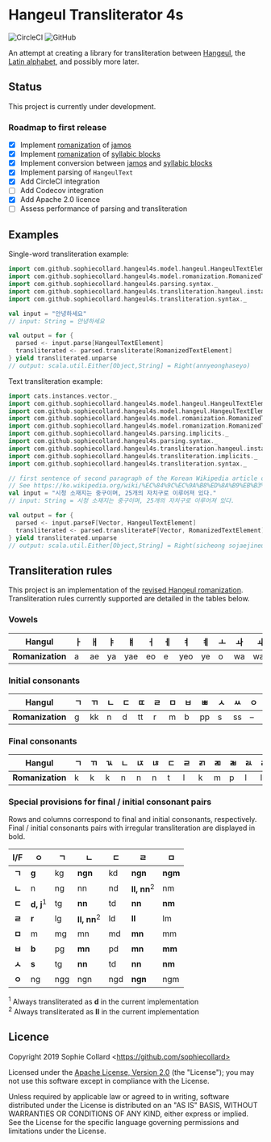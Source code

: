 # Hangeul Transliterator 4s

![CircleCI](https://img.shields.io/circleci/build/github/sophiecollard/hangeul-transliterator-4s/master) ![GitHub](https://img.shields.io/github/license/sophiecollard/hangeul-transliterator-4s)

An attempt at creating a library for transliteration between [Hangeul](https://en.wikipedia.org/wiki/Hangul), the [Latin alphabet](https://en.wikipedia.org/wiki/Latin_alphabet), and possibly more later.

## Status
This project is currently under development.

### Roadmap to first release
  - [x] Implement [romanization](https://en.wikipedia.org/wiki/Revised_Romanization_of_Korean) of [jamos](https://en.wikipedia.org/wiki/Hangul_Jamo_(Unicode_block))
  - [x] Implement [romanization](https://en.wikipedia.org/wiki/Revised_Romanization_of_Korean) of [syllabic blocks](https://en.wikipedia.org/wiki/Hangul_Syllables)
  - [x] Implement conversion between [jamos](https://en.wikipedia.org/wiki/Hangul_Jamo_(Unicode_block)) and [syllabic blocks](https://en.wikipedia.org/wiki/Hangul_Syllables)
  - [x] Implement parsing of `HangeulText`
  - [x] Add CircleCI integration
  - [ ] Add Codecov integration
  - [x] Add Apache 2.0 licence
  - [ ] Assess performance of parsing and transliteration

## Examples
Single-word transliteration example:

```scala
import com.github.sophiecollard.hangeul4s.model.hangeul.HangeulTextElement
import com.github.sophiecollard.hangeul4s.model.romanization.RomanizedTextElement
import com.github.sophiecollard.hangeul4s.parsing.syntax._
import com.github.sophiecollard.hangeul4s.transliteration.hangeul.instances._
import com.github.sophiecollard.hangeul4s.transliteration.syntax._

val input = "안녕하세요"
// input: String = 안녕하세요

val output = for {
  parsed <- input.parse[HangeulTextElement]
  transliterated <- parsed.transliterate[RomanizedTextElement]
} yield transliterated.unparse
// output: scala.util.Either[Object,String] = Right(annyeonghaseyo)
```

Text transliteration example:

```scala
import cats.instances.vector._
import com.github.sophiecollard.hangeul4s.model.hangeul.HangeulTextElement
import com.github.sophiecollard.hangeul4s.model.hangeul.HangeulTextElement.vectorTokenizer
import com.github.sophiecollard.hangeul4s.model.romanization.RomanizedTextElement
import com.github.sophiecollard.hangeul4s.model.romanization.RomanizedTextElement.vectorUntokenizer
import com.github.sophiecollard.hangeul4s.parsing.implicits._
import com.github.sophiecollard.hangeul4s.parsing.syntax._
import com.github.sophiecollard.hangeul4s.transliteration.hangeul.instances._
import com.github.sophiecollard.hangeul4s.transliteration.implicits._
import com.github.sophiecollard.hangeul4s.transliteration.syntax._

// first sentence of second paragraph of the Korean Wikipedia article on Seoul (retrieved 2019-09-22)
// See https://ko.wikipedia.org/wiki/%EC%84%9C%EC%9A%B8%ED%8A%B9%EB%B3%84%EC%8B%9C
val input = "시청 소재지는 중구이며, 25개의 자치구로 이루어져 있다."
// input: String = 시청 소재지는 중구이며, 25개의 자치구로 이루어져 있다.

val output = for {
  parsed <- input.parseF[Vector, HangeulTextElement]
  transliterated <- parsed.transliterateF[Vector, RomanizedTextElement]
} yield transliterated.unparse
// output: scala.util.Either[Object,String] = Right(sicheong sojaejineun jungguimyeo, 25gaeui jachiguro irueojyeo itda.)
```

## Transliteration rules
This project is an implementation of the [revised Hangeul romanization](https://en.wikipedia.org/wiki/Revised_Romanization_of_Korean). Transliteration rules currently supported are detailed in the tables below.

### Vowels
| Hangul           | ㅏ | ㅐ  | ㅑ | ㅒ  | ㅓ | ㅔ | ㅕ  | ㅖ | ㅗ  | ㅘ | ㅙ | ㅚ   | ㅛ  | ㅜ | ㅝ | ㅞ | ㅟ | ㅠ | ㅡ  | ㅢ | ㅣ |
| :--------------: | -- | -- | -- | --- | -- | -- | --- | -- | -- | -- | --- | --- | -- | -- | -- | -- | -- | -- | -- | -- | -- |
| **Romanization** | a  | ae | ya | yae | eo | e  | yeo | ye | o  | wa | wae | oe  | yo | u  | wo | we | wi | yu | eu | ui | i  |

### Initial consonants
| Hangul           | ㄱ | ㄲ | ㄴ | ㄷ | ㄸ | ㄹ | ㅁ | ㅂ | ㅃ | ㅅ  | ㅆ | ㅇ | ㅈ | ㅉ | ㅊ | ㅋ | ㅌ | ㅍ | ㅎ |
| :--------------: | -- | -- | -- | - | -- | -- | -- | -- | -- | -- | -- | -- | -- | -- | -- | - | -- | -- | -- |
| **Romanization** | g  | kk | n  | d | tt | r  | m  | b  | pp | s  | ss | –  | j  | jj | ch | k | t  | p  | h  |

### Final consonants
| Hangul           | ㄱ | ㄲ | ㄳ  | ㄴ | ㄵ | ㄶ | ㄷ | ㄹ | ㄺ | ㄻ | ㄼ | ㄽ | ㄾ | ㄿ | ㅀ | ㅁ | ㅂ | ㅄ | ㅅ  | ㅆ | ㅇ | ㅈ | ㅊ | ㅋ | ㅌ | ㅍ | ㅎ |
| :--------------: | -- | -- | -- | -- | - | -- | - | -- | - | -- | -- | - | -- | - | -- | -- | -- | - | -- | -- | -- | -- | -- | - | -- | -- | -- |
| **Romanization** | k  | k  | k  | n  | n | n  | t | l  | k | m  | p  | l | l  | p | l  | m  | p  | p | t  | t  | ng | t  | t  | k | t  | p  | t  |

### Special provisions for final / initial consonant pairs
Rows and columns correspond to final and initial consonants, respectively. Final / initial consonants pairs with irregular transliteration are displayed in bold.

| I/F    | ㅇ                   | ㄱ   | ㄴ                     | ㄷ  | ㄹ                     | ㅁ      |
| :----: | -------------------- | --- | ---------------------- | --- | ---------------------- | ------- |
| **ㄱ** | **g**                | kg  | **ngn**                | kd  | **ngn**                | **ngm** |
| **ㄴ** | n                    | ng  | nn                     | nd  | **ll, nn**<sup>2</sup> | nm      |
| **ㄷ** | **d, j**<sup>1</sup> | tg  | **nn**                 | td  | **nn**                 | **nm**  |
| **ㄹ** | **r**                | lg  | **ll, nn**<sup>2</sup> | ld  | **ll**                 | lm      |
| **ㅁ** | m                    | mg  | mn                     | md  | **mn**                 | mm      |
| **ㅂ** | **b**                | pg  | **mn**                 | pd  | **mn**                 | **mm**  |
| **ㅅ** | **s**                | tg  | **nn**                 | td  | **nn**                 | **nm**  |
| **ㅇ** | ng                   | ngg | ngn                    | ngd | **ngn**                | ngm     |

<sup>1</sup> Always transliterated as **d** in the current implementation  
<sup>2</sup> Always transliterated as **ll** in the current implementation

## Licence
Copyright 2019 Sophie Collard \<https://github.com/sophiecollard>

Licensed under the [Apache License, Version 2.0](http://www.apache.org/licenses/LICENSE-2.0) (the "License");
you may not use this software except in compliance with the License.

Unless required by applicable law or agreed to in writing, software distributed under the License is distributed on an "AS IS" BASIS, WITHOUT WARRANTIES OR CONDITIONS OF ANY KIND, either express or implied. See the License for the specific language governing permissions and limitations under the License.
